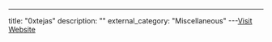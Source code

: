 ---
title: "0xtejas"
description: ""
external_category: "Miscellaneous"
---[Visit Website](https://github.com/0xtejas)

